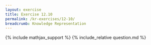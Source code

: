 ```yaml
---
layout: exercise
title: Exercise 12.10
permalink: /kr-exercises/12-10/
breadcrumb: Knowledge Representation
---
```


{% include mathjax_support %}
{% include_relative question.md %}
